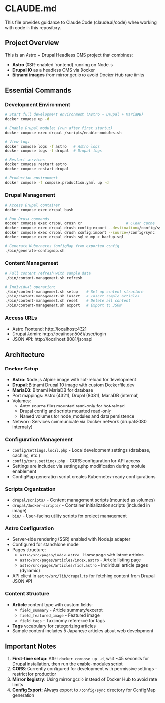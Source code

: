 # CLAUDE.md

This file provides guidance to Claude Code (claude.ai/code) when working with code in this repository.

## Project Overview

This is an Astro + Drupal Headless CMS project that combines:
- **Astro** (SSR-enabled frontend) running on Node.js
- **Drupal 10** as a headless CMS via Docker
- **Bitnami images** from mirror.gcr.io to avoid Docker Hub rate limits

## Essential Commands

### Development Environment
```bash
# Start full development environment (Astro + Drupal + MariaDB)
docker compose up -d

# Enable Drupal modules (run after first startup)
docker compose exec drupal /scripts/enable-modules.sh

# View logs
docker compose logs -f astro   # Astro logs
docker compose logs -f drupal  # Drupal logs

# Restart services
docker compose restart astro
docker compose restart drupal

# Production environment
docker compose -f compose.production.yaml up -d
```

### Drupal Management
```bash
# Access Drupal container
docker compose exec drupal bash

# Run Drush commands
docker compose exec drupal drush cr                    # Clear cache
docker compose exec drupal drush config:export --destination=/config/sync  # Export config
docker compose exec drupal drush config:import --source=/config/sync       # Import config
docker compose exec drupal drush sql:dump > backup.sql                    # Backup database

# Generate Kubernetes ConfigMap from exported config
./bin/generate-configmap.sh
```

### Content Management
```bash
# Full content refresh with sample data
./bin/content-management.sh refresh

# Individual operations
./bin/content-management.sh setup    # Set up content structure
./bin/content-management.sh insert   # Insert sample articles
./bin/content-management.sh reset    # Delete all content
./bin/content-management.sh export   # Export to JSON
```

### Access URLs
- Astro Frontend: http://localhost:4321
- Drupal Admin: http://localhost:8081/user/login
- JSON API: http://localhost:8081/jsonapi

## Architecture

### Docker Setup
- **Astro**: Node.js Alpine image with hot-reload for development
- **Drupal**: Bitnami Drupal 10 image with custom Dockerfile.dev
- **MariaDB**: Bitnami MariaDB for database
- Port mappings: Astro (4321), Drupal (8081), MariaDB (internal)
- Volumes: 
  - Astro source files mounted read-only for hot-reload
  - Drupal config and scripts mounted read-only
  - Named volumes for node_modules and data persistence
- Network: Services communicate via Docker network (drupal:8080 internally)

### Configuration Management
- `config/settings.local.php` - Local development settings (database, caching, etc.)
- `config/cors.settings.php` - CORS configuration for API access
- Settings are included via settings.php modification during module enablement
- ConfigMap generation script creates Kubernetes-ready configurations

### Scripts Organization
- `drupal/scripts/` - Content management scripts (mounted as volumes)
- `drupal/docker-scripts/` - Container initialization scripts (included in image)
- `bin/` - User-facing utility scripts for project management

### Astro Configuration
- Server-side rendering (SSR) enabled with Node.js adapter
- Configured for standalone mode
- Pages structure:
  - `astro/src/pages/index.astro` - Homepage with latest articles
  - `astro/src/pages/articles/index.astro` - Article listing page
  - `astro/src/pages/articles/[id].astro` - Individual article pages (dynamic)
- API client in `astro/src/lib/drupal.ts` for fetching content from Drupal JSON API

### Content Structure
- **Article** content type with custom fields:
  - `field_summary` - Article summary/excerpt
  - `field_featured_image` - Featured image
  - `field_tags` - Taxonomy reference for tags
- **Tags** vocabulary for categorizing articles
- Sample content includes 5 Japanese articles about web development

## Important Notes

1. **First-time setup**: After `docker compose up -d`, wait ~45 seconds for Drupal installation, then run the enable-modules script
2. **CORS**: Currently configured for development with permissive settings - restrict for production
3. **Mirror Registry**: Using mirror.gcr.io instead of Docker Hub to avoid rate limits
4. **Config Export**: Always export to `/config/sync` directory for ConfigMap generation